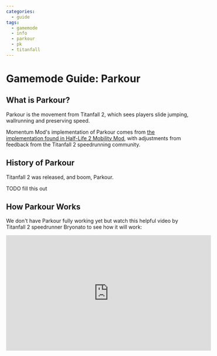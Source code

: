 ```yaml
---
categories:
  - guide
tags:
  - gamemode
  - info
  - parkour
  - pk
  - titanfall
---
```


# Gamemode Guide: Parkour

## What is Parkour?

Parkour is the movement from Titanfall 2, which sees players slide jumping, wallrunning and preserving speed.

Momentum Mod's implementation of Parkour comes from [the implementation found in Half-Life 2 Mobility Mod](https://www.moddb.com/mods/mobility-mod-for-half-life-2), with adjustments from feedback from the Titanfall 2 speedrunning community.

## History of Parkour

Titanfall 2 was released, and boom, Parkour.

TODO fill this out

## How Parkour Works

We don't have Parkour fully working yet but watch this helpful video by Titanfall 2 speedrunner Bryonato to see how it will work:

<iframe width="560" height="315" src="https://www.youtube-nocookie.com/embed/C_cXYyA4LaU" title="YouTube video player" frameborder="0" allow="accelerometer; autoplay; clipboard-write; encrypted-media; gyroscope; picture-in-picture" allowfullscreen></iframe>
